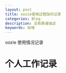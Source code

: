```yaml
---
layout: post
title: oozie使用过程踩坑记录
categories: Blog
description: 没有靠谱描述
keywords: 自嗨
---
```

oozie 使用情况记录

# 个人工作记录

